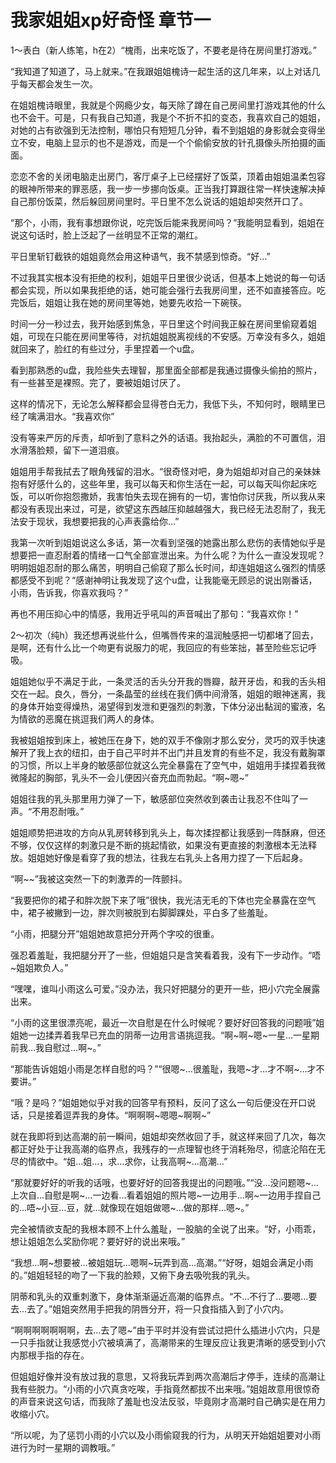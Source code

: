 # 我家姐姐xp好奇怪 章节一

1～表白（新人练笔，h在2）“槐雨，出来吃饭了，不要老是待在房间里打游戏。”

“我知道了知道了，马上就来。”在我跟姐姐槐诗一起生活的这几年来，以上对话几乎每天都会发生一次。

在姐姐槐诗眼里，我就是个网瘾少女，每天除了蹲在自己房间里打游戏其他的什么也不会干。可是，只有我自己知道，我是个不折不扣的变态，我喜欢自己的姐姐，对她的占有欲强到无法控制，哪怕只有短短几分钟，看不到姐姐的身影就会变得坐立不安，电脑上显示的也不是游戏，而是一个个偷偷安放的针孔摄像头所拍摄的画面。

恋恋不舍的关闭电脑走出房门，客厅桌子上已经摆好了饭菜，顶着由姐姐温柔包容的眼神所带来的罪恶感，我一步一步挪向饭桌。正当我打算跟往常一样快速解决掉自己那份饭菜，然后躲回房间里时。平日里不怎么说话的姐姐却突然开口了。

“那个，小雨，我有事想跟你说，吃完饭后能来我房间吗？”我能明显看到，姐姐在说这句话时，脸上泛起了一丝明显不正常的潮红。

平日里斩钉截铁的姐姐竟然会用这种语气，我不禁感到惊奇。“好…”

不过我其实根本没有拒绝的权利，姐姐平日里很少说话，但基本上她说的每一句话都会实现，所以如果我拒绝的话，她可能会强行去我房间里，还不如直接答应。吃完饭后，姐姐让我在她的房间里等她，她要先收拾一下碗筷。

时间一分一秒过去，我开始感到焦急，平日里这个时间我正躲在房间里偷窥着姐姐，可现在只能在房间里等待，对抗姐姐脱离视线的不安感。万幸没有多久，姐姐就回来了，脸红的有些过分，手里捏着一个u盘。

看到那熟悉的u盘，我险些失去理智，那里面全部都是我通过摄像头偷拍的照片，有一些甚至是裸照。完了，要被姐姐讨厌了。

这样的情况下，无论怎么解释都会显得苍白无力，我低下头，不知何时，眼睛里已经了噙满泪水。“我喜欢你”

没有等来严厉的斥责，却听到了意料之外的话语。我抬起头，满脸的不可置信，泪水滑落脸颊，留下一道泪痕。

姐姐用手帮我拭去了眼角残留的泪水。“很奇怪对吧，身为姐姐却对自己的亲妹妹抱有好感什么的，这些年里，我可以每天和你生活在一起，可以每天叫你起床吃饭，可以听你抱怨撒娇，我害怕失去现在拥有的一切，害怕你讨厌我，所以我从来都没有表现出来过，可是，欲望这东西越压抑越越强大，我已经无法忍耐了，我无法安于现状，我想要把我的心声表露给你…”

我第一次听到姐姐说这么多话，第一次看到坚强的她露出那么悲伤的表情她似乎是想要把一直忍耐着的情绪一口气全部宣泄出来。为什么呢？为什么一直没发现呢？明明姐姐忍耐的那么痛苦，明明自己偷窥了那么长时间，却连姐姐这么强烈的情感都感受不到呢？“感谢神明让我发现了这个u盘，让我能毫无顾忌的说出刚番话，小雨，告诉我，你喜欢我吗？”

再也不用压抑心中的情感，我用近乎吼叫的声音喊出了那句：“我喜欢你！”

2～初次（纯h）我还想再说些什么，但嘴唇传来的温润触感把一切都堵了回去，是啊，还有什么比一个吻更有说服力的呢，我回应的有些笨拙，甚至险些忘记呼吸。

姐姐她似乎不满足于此，一条灵活的舌头分开我的唇瓣，敲开牙齿，和我的舌头相交在一起。良久，唇分，一条晶莹的丝线在我们俩中间滑落，姐姐的眼神迷离，我的身体开始变得燥热，渴望得到发泄和更强烈的刺激，下体分泌出黏润的蜜液，名为情欲的恶魔在挑逗我们两人的身体。

我被姐姐按到床上，被她压在身下，她的双手不像刚才那么安分，灵巧的双手快速解开了我上衣的纽扣，由于自己平时并不出门并且发育的有些不足，我没有戴胸罩的习惯，所以上半身的敏感部位就这么完全暴露在了空气中，姐姐用手揉捏着我微微隆起的胸部，乳头不一会儿便因兴奋充血而勃起。“啊~嗯~”

姐姐往我的乳头那里用力弹了一下，敏感部位突然收到袭击让我忍不住叫了一声。“不用忍耐哦。”

姐姐顺势把进攻的方向从乳房转移到乳头上，每次揉捏都让我感到一阵酥麻，但还不够，仅仅这样的刺激只是不断的挑起情欲，如果没有更直接的刺激根本无法释放。姐姐她好像是看穿了我的想法，往我左右乳头上各用力捏了一下后起身。

“啊~~”我被这突然一下的刺激弄的一阵颤抖。

“我要把你的裙子和胖次脱下来了哦”很快，我光洁无毛的下体也完全暴露在空气中，裙子被撇到一边，胖次则被脱到右脚脚踝处，平白多了些羞耻。

“小雨，把腿分开”姐姐她故意把分开两个字咬的很重。

强忍着羞耻，我把腿分开了一些，但姐姐只是含笑看着我，没有下一步动作。“唔~姐姐欺负人。”

“嘿嘿，谁叫小雨这么可爱。”没办法，我只好把腿分的更开一些，把小穴完全展露出来。

“小雨的这里很漂亮呢，最近一次自慰是在什么时候呢？要好好回答我的问题哦”姐姐她一边揉弄着我早已充血的阴蒂一边用言语挑逗我。“啊~啊~嗯~一星…一星期前我…我自慰过…啊~。”

“那能告诉姐姐小雨是怎样自慰的吗？”“很嗯~…很羞耻，我嗯~才…才不啊~…才不要讲。”

“哦？是吗？”姐姐她似乎对我的回答早有预料，反问了这么一句后便没在开口说话，只是接着逗弄我的身体。“啊啊啊~嗯嗯~啊啊~”

就在我即将到达高潮的前一瞬间，姐姐却突然收回了手，就这样来回了几次，每次都正好处于让我高潮的临界点，我残存的一点理智也终于消耗殆尽，彻底沦陷在无尽的情欲中。“姐…姐…，求…求你，让我高啊~…高潮…”

“那就要好好的听我的话哦，也要好好的回答我提出的问题哦。”“没…没问题嗯~…上次自…自慰是啊~…一边看…看着姐姐的照片嗯~一边用手…啊~一边用手捏自己的…唔~小豆…豆，就…就像现在姐姐做嗯~…做的那样…嗯~。”

完全被情欲支配的我根本顾不上什么羞耻，一股脑的全说了出来。“好，小雨乖，想让姐姐怎么奖励你呢？要好好的说出来哦。”

“我想…啊~想要被…被姐姐玩…嗯啊~玩弄到高…高潮。”“好呀，姐姐会满足小雨的。”姐姐轻轻的吻了一下我的脸颊，又俯下身去吸吮我的乳头。

阴蒂和乳头的双重刺激下，身体渐渐逼近高潮的临界点。“不…不行了…要嗯…要去…去了。”姐姐突然用手把我的阴唇分开，将一只食指插入到了小穴内。

“啊啊啊啊啊啊啊，去…去了嗯~”由于平时并没有尝试过把什么插进小穴内，只是一只手指就让我感觉小穴被填满了，高潮带来的生理反应让我更清晰的感受到小穴内那根手指的存在。

但姐姐好像并没有放过我的意思，又将我玩弄到两次高潮后才停手，连续的高潮让我有些脱力。“小雨的小穴真贪吃唉，手指竟然都拔不出来哦。”姐姐故意用很惊奇的声音来说这句话，而我除了羞耻也没法反驳，毕竟刚才高潮时自己确实是在用力收缩小穴。

“所以呢，为了惩罚小雨的小穴以及小雨偷窥我的行为，从明天开始姐姐要对小雨进行为时一星期的调教哦。”